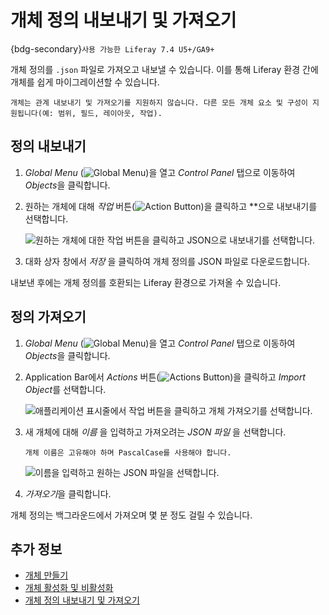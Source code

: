 # 개체 정의 내보내기 및 가져오기

{bdg-secondary}`사용 가능한 Liferay 7.4 U5+/GA9+`

개체 정의를 `.json` 파일로 가져오고 내보낼 수 있습니다. 이를 통해 Liferay 환경 간에 개체를 쉽게 마이그레이션할 수 있습니다.

```{important}
개체는 관계 내보내기 및 가져오기를 지원하지 않습니다. 다른 모든 개체 요소 및 구성이 지원됩니다(예: 범위, 필드, 레이아웃, 작업).
```

## 정의 내보내기

1. *Global Menu* (![Global Menu](../../../images/icon-applications-menu.png))을 열고 *Control Panel* 탭으로 이동하여 *Objects*을 클릭합니다.

1. 원하는 개체에 대해 *작업* 버튼(![Action Button](../../../images/icon-actions.png))을 클릭하고 **으로 내보내기를 선택합니다.

   ![원하는 개체에 대한 작업 버튼을 클릭하고 JSON으로 내보내기를 선택합니다.](./exporting-and-importing-object-definitions/images/01.png)

1. 대화 상자 창에서 *저장* 을 클릭하여 개체 정의를 JSON 파일로 다운로드합니다.

내보낸 후에는 개체 정의를 호환되는 Liferay 환경으로 가져올 수 있습니다.

## 정의 가져오기

1. *Global Menu* (![Global Menu](../../../images/icon-applications-menu.png))을 열고 *Control Panel* 탭으로 이동하여 *Objects*을 클릭합니다.

1. Application Bar에서 *Actions* 버튼(![Actions Button](../../../images/icon-actions.png))을 클릭하고 *Import Object*를 선택합니다.

   ![애플리케이션 표시줄에서 작업 버튼을 클릭하고 개체 가져오기를 선택합니다.](./exporting-and-importing-object-definitions/images/02.png)

1. 새 개체에 대해 *이름* 을 입력하고 가져오려는 *JSON 파일* 을 선택합니다.

   ```{important}
   개체 이름은 고유해야 하며 PascalCase를 사용해야 합니다.
   ```

   ![이름을 입력하고 원하는 JSON 파일을 선택합니다.](./exporting-and-importing-object-definitions/images/03.png)

1. *가져오기*을 클릭합니다.

개체 정의는 백그라운드에서 가져오며 몇 분 정도 걸릴 수 있습니다.

## 추가 정보

* [개체 만들기](./creating-objects.md)
* [개체 활성화 및 비활성화](./activating-and-deactivating-objects.md)
* [개체 정의 내보내기 및 가져오기](./exporting-and-importing-object-definitions.md)
